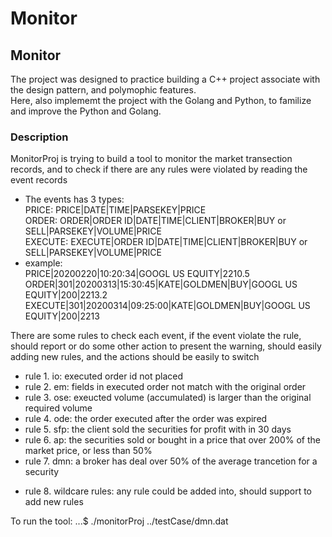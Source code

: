 # Monitor
## Monitor
   The project was designed to practice building a C++ project associate with the design pattern, and polymophic features.  
   Here, also implememt the project with the Golang and Python, to familize and improve the Python and Golang.

### Description
   MonitorProj is trying to build a tool to monitor the market transection records, and to check if there are any rules were violated by reading the event records  
  * The events has 3 types:  
   PRICE:    PRICE|DATE|TIME|PARSEKEY|PRICE  
   ORDER:    ORDER|ORDER ID|DATE|TIME|CLIENT|BROKER|BUY or SELL|PARSEKEY|VOLUME|PRICE  
   EXECUTE:  EXECUTE|ORDER ID|DATE|TIME|CLIENT|BROKER|BUY or SELL|PARSEKEY|VOLUME|PRICE 
  * example:  
   PRICE|20200220|10:20:34|GOOGL US EQUITY|2210.5  
   ORDER|301|20200313|15:30:45|KATE|GOLDMEN|BUY|GOOGL US EQUITY|200|2213.2  
   EXECUTE|301|20200314|09:25:00|KATE|GOLDMEN|BUY|GOOGL US EQUITY|200|2213
   
There are some rules to check each event, if the event violate the rule, should report or do some other action to present the warning, 
should easily adding new rules, and the actions should be easily to switch

- rule 1. io: executed order id not placed
- rule 2. em: fields in executed order not match with the original order
- rule 3. ose: exeucted volume (accumulated) is larger than the original required volume
- rule 4. ode: the order executed after the order was expired
- rule 5. sfp: the client sold the securities for profit with in 30 days
- rule 6. ap: the securities sold or bought in a price that over 200% of the market price, or less than 50%
- rule 7. dmn: a broker has deal over 50% of the average trancetion for a security
+ rule 8. wildcare rules: any rule could be added into, should support to add new rules

To run the tool:
...$ ./monitorProj ../testCase/dmn.dat
